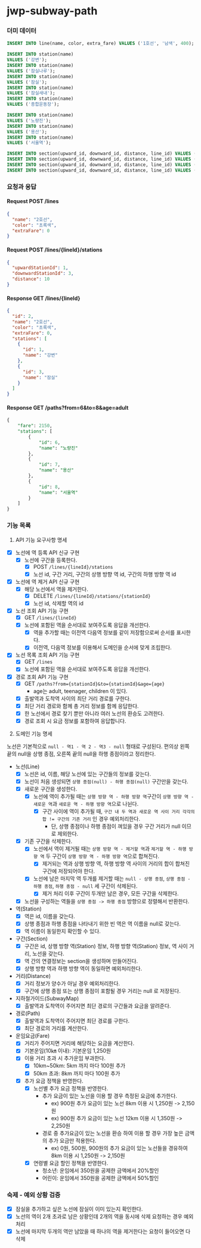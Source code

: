 # jwp-subway-path

### 더미 데이터

```sql
INSERT INTO line(name, color, extra_fare) VALUES ('1호선', '남색', 400);

INSERT INTO station(name)
VALUES ('강변');
INSERT INTO station(name)
VALUES ('잠실나루');
INSERT INTO station(name)
VALUES ('잠실');
INSERT INTO station(name)
VALUES ('잠실새내');
INSERT INTO station(name)
VALUES ('종합운동장');

INSERT INTO station(name)
VALUES ('노량진');
INSERT INTO station(name)
VALUES ('용산');
INSERT INTO station(name)
VALUES ('서울역');

INSERT INTO section(upward_id, downward_id, distance, line_id) VALUES (null, 6, null, 1);
INSERT INTO section(upward_id, downward_id, distance, line_id) VALUES (6,7, 12, 1);
INSERT INTO section(upward_id, downward_id, distance, line_id) VALUES (7,8, 20, 1);
INSERT INTO section(upward_id, downward_id, distance, line_id) VALUES (8, null, null, 1);
```

### 요청과 응답

#### Request POST /lines

```json
{
  "name": "2호선",
  "color": "초록색",
  "extraFare": 0
}
```

#### Request POST /lines/{lineId}/stations

```json
{
  "upwardStationId": 1,
  "downwardStationId": 3,
  "distance": 10
}
```

#### Response GET /lines/{lineId}

```json
{
  "id": 2,
  "name": "2호선",
  "color": "초록색",
  "extraFare": 0,
  "stations": [
    {
      "id": 1,
      "name": "강변"
    },
    {
      "id": 3,
      "name": "잠실"
    }
  ]
}
```
#### Response GET /paths?from=6&to=8&age=adult
```sql
{
    "fare": 2150,
    "stations": [
        {
            "id": 6,
            "name": "노량진"
        },
        {
            "id": 7,
            "name": "용산"
        },
        {
            "id": 8,
            "name": "서울역"
        }
    ]
}
```

### 기능 목록

1. API 기능 요구사항 명세

- [x] 노선에 역 등록 API 신규 구현
    - [x] 노선에 구간을 등록한다.
        - [x] POST `/lines/{lineId}/stations`
        - [x] 노선 id, 구간 거리, 구간의 상행 방향 역 id, 구간의 하행 방향 역 id
- [x] 노선에 역 제거 API 신규 구현
    - [x] 해당 노선에서 역을 제거한다.
        - [x] DELETE `/lines/{lineId}/stations/{stationId}`
        - [x] 노선 id, 삭제할 역의 id
- [x] 노선 조회 API 기능 구현
    - [x] GET `/lines/{lineId}`
    - [x] 노선에 포함된 역을 순서대로 보여주도록 응답을 개선한다.
        - [x] 역을 추가할 때는 이전역 다음역 정보를 같이 저장함으로써 순서를 표시한다.
        - [x] 이전역, 다음역 정보를 이용해서 도메인을 순서에 맞게 조립한다.
- [x] 노선 목록 조회 API 기능 구현
    - [x] GET `/lines`
    - [x] 노선에 포함된 역을 순서대로 보여주도록 응답을 개선한다.
- [x] 경로 조회 API 기능 구현
    - [x] GET `/paths?from={stationId}&to={stationId}&age={age}`
        - age는 adult, teenager, children 이 있다.
    - [x] 출발역과 도착역 사이의 최단 거리 경로를 구한다.
    - [x] 최단 거리 경로와 함께 총 거리 정보를 함께 응답한다.
    - [x] 한 노선에서 경로 찾기 뿐만 아니라 여러 노선의 환승도 고려한다.
    - [x] 경로 조회 시 요금 정보를 포함하여 응답합니다.

2. 도메인 기능 명세

노선은 기본적으로 `null - 역1 - 역 2 - 역3 - null` 형태로 구성된다.
편의상 왼쪽 끝의 null을 상행 종점, 오른쪽 끝의 null을 하행 종점이라고 정리한다.

- 노선(Line)
    - [x] 노선은 id, 이름, 해당 노선에 있는 구간들의 정보를 갖는다.
    - [x] 노선이 처음 생성되면 `상행 종점(null) - 하행 종점(null)` 구간만을 갖는다.
    - [x] 새로운 구간을 생성한다.
        - [x] 노선에 역이 추가될 때는 `상행 방향 역 - 하행 방향 역`구간이 `상행 방향 역 - 새로운 역`과 `새로운 역 - 하행 방향 역`으로 나뉜다.
            - [x] 구간 사이에 역이 추가될 때, `구간 내 두 역과 새로운 역 사이 거리 각각의 합 != 구간의 기존 거리` 인 경우 예외처리한다.
                - 단, 상행 종점이나 하행 종점이 껴있을 경우 구간 거리가 null 이므로 제외한다.
    - [x] 기존 구간을 삭제한다.
        - [x] 노선에서 역이 제거될 때는 `상행 방향 역 - 제거할 역`과 `제거할 역 - 하행 방향 역` 두 구간이 `상행 방향 역 - 하행 방향 역`으로 합쳐진다.
            - [x] 제거되는 역과 상행 방향 역, 하행 방향 역 사이의 거리의 합이 합쳐진 구간에 저장되어야 한다.
        - [x] 노선에 남은 마지막 역 두개를 제거할 때는 `null - 상행 종점`, `상행 종점 - 하행 종점`, `하행 종점 - null` 세 구간이 삭제된다.
            - [x] 제거 처리 이후 구간이 두개만 남은 경우, 모든 구간을 삭제한다.
    - [x] 노선을 구성하는 역들을 `상행 종점 -> 하행 종점` 방향으로 정렬해서 반환한다.

- 역(Station)
    - [x] 역은 id, 이름을 갖는다.
    - [x] 상행 종점과 하행 종점을 나타내기 위한 빈 역은 역 이름을 null로 갖는다.
    - [x] 역 이름이 동일한지 확인할 수 있다.

- 구간(Section)
    - [x] 구간은 id, 상행 방향 역(Station) 정보, 하행 방향 역(Station) 정보, 역 사이 거리, 노선을 갖는다.
    - [x] 역 간의 연결정보는 section을 생성하며 만들어진다.
    - [x] 상행 방향 역과 하행 방향 역이 동일하면 예외처리한다.

- 거리(Distance)
    - [x] 거리 정보가 양수가 아닐 경우 예외처리한다.
    - [x] 구간에 상행 종점 또는 상행 종점이 포함될 경우 거리는 null 로 저장된다.

- 지하철가이드(SubwayMap)
    - [x] 출발역과 도착역이 주어지면 최단 경로의 구간들과 요금을 알려준다.

- 경로(Path)
    - [x] 출발역과 도착역이 주어지면 최단 경로를 구한다.
    - [x] 최단 경로의 거리를 계산한다.

- 운임요금(Fare)
    - [x] 거리가 주어지면 거리에 해당하는 요금을 계산한다.
    - [x] 기본운임(10㎞ 이내): 기본운임 1,250원
    - [x] 이용 거리 초과 시 추가운임 부과한다.
        - [x] 10km~50km: 5km 까지 마다 100원 추가
        - [x] 50km 초과: 8km 까지 마다 100원 추가
    - [x] 추가 요금 정책을 반영한다.
        - [x] 노선별 추가 요금 정책을 반영한다.
            - 추가 요금이 있는 노선을 이용 할 경우 측정된 요금에 추가한다.
                - ex) 900원 추가 요금이 있는 노선 8km 이용 시 1,250원 -> 2,150원
                - ex) 900원 추가 요금이 있는 노선 12km 이용 시 1,350원 -> 2,250원
            - 경로 중 추가요금이 있는 노선을 환승 하여 이용 할 경우 가장 높은 금액의 추가 요금만 적용한다.
                - ex) 0원, 500원, 900원의 추가 요금이 있는 노선들을 경유하여 8km 이용 시 1,250원 -> 2,150원
        - [x] 연령별 요금 할인 정책을 반영한다.
            - 청소년: 운임에서 350원을 공제한 금액에서 20%할인
            - 어린이: 운임에서 350원을 공제한 금액에서 50%할인

### 숙제 - 예외 상황 검증

- [x] 잠실을 추가하고 싶은 노선에 잠실이 이미 있는지 확인한다.
- [x] 노선의 역이 2개 초과로 남은 상황인데 2개의 역을 동시에 삭제 요청하는 경우 예외처리
- [x] 노선에 마지막 두개의 역만 남았을 때 하나의 역을 제거한다는 요청이 들어오면 다 삭제
